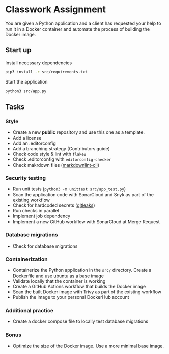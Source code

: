 # Classwork Assignment

You are given a Python application and a client has requested your help to run
it in a Docker container and automate the process of building the Docker image.

## Start up

Install necessary dependencies

```bash
pip3 install -r src/requirements.txt
```

Start the application

```bash
python3 src/app.py
```

## Tasks

### Style

- Create a new **public** repository and use this one as a template.
- Add a license
- Add an .editorconfig
- Add a branching strategy (Contributors guide)
- Check code style & lint with `flake8`
- Check .editorconfig with `editorconfig-checker`
- Check makrdown files ([markdownlint-cli](https://www.npmjs.com/package/cli-markdown))

### Security testing

- Run unit tests (`python3 -m unittest src/app_test.py`)
- Scan the application code with SonarCloud and Snyk as part of the existing workflow
- Check for hardcoded secrets ([gitleaks](https://github.com/gitleaks/gitleaks))
- Run checks in parallel
- Implement job dependency
- Implement a new GitHub workflow with SonarCloud at Merge Request

### Database migrations

- Check for database migrations

### Containerization

- Containerize the Python application in the `src/` directory. Create a
Dockerfile and use ubuntu as a base image
- Validate locally that the container is working
- Create a GitHub Actions workflow that builds the Docker image
- Scan the built Docker image with Trivy as part of the existing workflow
- Publish the image to your personal DockerHub account

### Additional practice

- Create a docker compose file to locally test database migrations

### Bonus

- Optimize the size of the Docker image. Use a more minimal base image.
